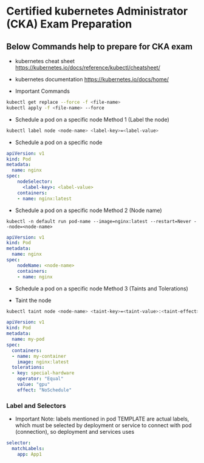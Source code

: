 # Certified kubernetes Administrator (CKA) Exam Preparation

## Below Commands help to prepare for CKA exam

- kubernetes cheat sheet   https://kubernetes.io/docs/reference/kubectl/cheatsheet/
- kubernetes documentation https://kubernetes.io/docs/home/

- Important Commands

```bash
kubectl get replace --force -f <file-name>
kubectl apply -f <file-name> --force
```

- Schedule a pod on a specific node Method 1 (Label the node)

```bash
kubectl label node <node-name> <label-key>=<label-value>
```
- Schedule a pod on a specific node

```yaml
apiVersion: v1
kind: Pod
metadata:
  name: nginx
spec:
    nodeSelector:
      <label-key>: <label-value>
    containers:
    - name: nginx:latest
```


- Schedule a pod on a specific node Method 2 (Node name)

```kubectl
kubectl -n default run pod-name --image=nginx:latest --restart=Never --node=<node-name>
```

```yaml
apiVersion: v1
kind: Pod
metadata:
  name: nginx
spec:
    nodeName: <node-name>
    containers:
    - name: nginx
```

- Schedule a pod on a specific node Method 3 (Taints and Tolerations)

- Taint the node

```bash
kubectl taint node <node-name> <taint-key>=<taint-value>:<taint-effect>
```
```yaml
apiVersion: v1
kind: Pod
metadata:
  name: my-pod
spec:
  containers:
  - name: my-container
    image: nginx:latest
  tolerations:
  - key: special-hardware
    operator: "Equal"
    value: "gpu"
    effect: "NoSchedule"
```

### Label and Selectors

- Important Note: labels mentioned in pod TEMPLATE are actual labels, which must be selected by deployment or service to connect with pod (connection), so deployment and services uses
```yaml
selector:
  matchLabels:
    app: App1   

